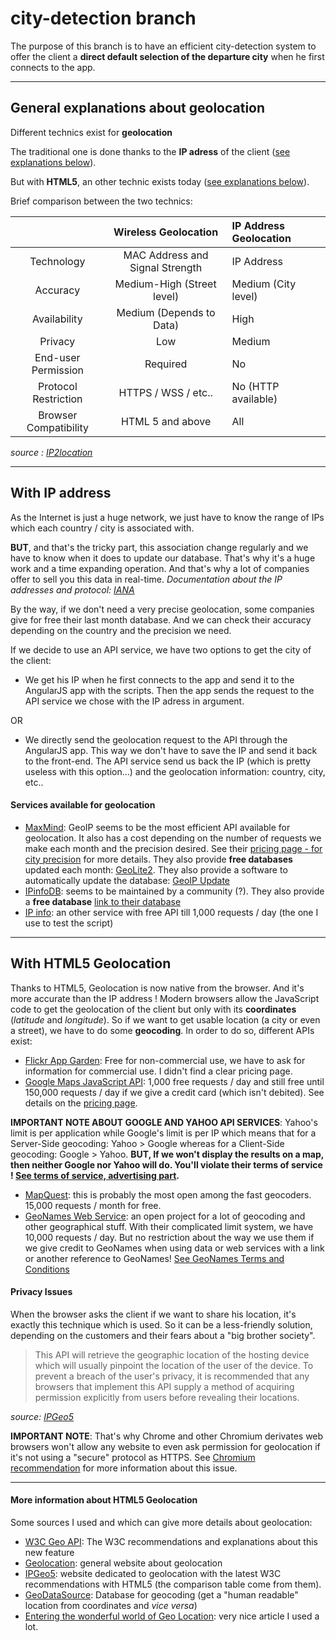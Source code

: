 # city-detection branch
The purpose of this branch is to have an efficient city-detection system to offer the client a **direct default selection of the departure city** when he first connects to the app.

---
## General explanations about geolocation
Different technics exist for **geolocation**

The traditional one is done thanks to the **IP adress** of the client ([see explanations below](#with-ip-address)).

But with **HTML5**, an other technic exists today ([see explanations below](#with-html5-geolocation)).

Brief comparison between the two technics:

| 						| Wireless Geolocation				| IP Address Geolocation	|
|:---------------------:|:---------------------------------:|:--------------------------|
| Technology			| MAC Address and Signal Strength	| IP Address				|
| Accuracy				| Medium-High (Street level)		| Medium (City level)		|
| Availability			| Medium (Depends to Data)			| High						|
| Privacy				| Low								| Medium					|
| End-user Permission	| Required							| No						|
| Protocol Restriction	| HTTPS / WSS / etc..				| No (HTTP available)		|
| Browser Compatibility	| HTML 5 and above					| All						|

_source : [IP2location](http://www.ip2location.com/html5geolocationapi.aspx "Wireless Geolocation (HTML 5 Geolocation API) vs. IP Geolocation")_



---
## With IP address
As the Internet is just a huge network, we just have to know the range of IPs which each country / city is associated with.

**BUT**, and that's the tricky part, this association change regularly and we have to know when it does to update our database. That's why it's a huge work and a time expanding operation. And that's why a lot of companies offer to sell you this data in real-time.
_Documentation about the IP addresses and protocol: [IANA](http://www.iana.org/numbers "Number Resources")_

By the way, if we don't need a very precise geolocation, some companies give for free their last month database. And we can check their accuracy depending on the country and the precision we need.

If we decide to use an API service, we have two options to get the city of the client:

+ We get his IP when he first connects to the app and send it to the AngularJS app with the scripts. Then the app sends the request to the API service we chose with the IP adress in argument.

OR

+ We directly send the geolocation request to the API through the AngularJS app. This way we don't have to save the IP and send it back to the front-end. The API service send us back the IP (which is pretty useless with this option...) and the geolocation information: country, city, etc..

#### Services available for geolocation
+ [MaxMind](http://dev.maxmind.com/geoip/): GeoIP seems to be the most efficient API available for geolocation. It also has a cost depending on the number of requests we make each month and the precision desired. See their [pricing page - for city precision](https://www.maxmind.com/en/geoip2-precision-city-service) for more details. They also provide **free databases** updated each month: [GeoLite2](http://dev.maxmind.com/geoip/geoip2/geolite2/). They also provide a software to automatically update the database: [GeoIP Update](http://dev.maxmind.com/geoip/geoipupdate/)
+ [IPinfoDB](http://ipinfodb.com/index.php): seems to be maintained by a community (?). They also provide a **free database** [link to their database](http://ipinfodb.com/ip_database.php)
+ [IP info](http://ipinfo.io/): an other service with free API till 1,000 requests / day (the one I use to test the script)



---
## With HTML5 Geolocation
Thanks to HTML5, Geolocation is now native from the browser. And it's more accurate than the IP address ! Modern browsers allow the JavaScript code to get the geolocation of the client but only with its **coordinates** (_latitude_ and _longitude_). So if we want to get usable location (a city or even a street), we have to do some **geocoding**. In order to do so, different APIs exist:
+ [Flickr App Garden](https://www.flickr.com/services/api/explore/?method=flickr.places.findByLatLon): Free for non-commercial use, we have to ask for information for commercial use. I didn't find a clear pricing page.
+ [Google Maps JavaScript API](https://developers.google.com/maps/documentation/javascript/examples/geocoding-reverse?hl=fr): 1,000 free requests / day and still free until 150,000 requests / day if we give a credit card (which isn't debited). See details on the [pricing page](https://developers.google.com/maps/pricing-and-plans#details).

**IMPORTANT NOTE ABOUT GOOGLE AND YAHOO API SERVICES**:
Yahoo's limit is per application while Google's limit is per IP which means that for a Server-Side geocoding: Yahoo > Google whereas for a Client-Side geocoding: Google > Yahoo.
**BUT, If we won't display the results on a map, then neither Google nor Yahoo will do. You'll violate their terms of service ! [See terms of service, advertising part](https://developers.google.com/maps/terms#4-provision-of-the-service-by-google).**

+ [MapQuest](http://www.mapquestapi.com/geocoding/): this is probably the most open among the fast geocoders. 15,000 requests / month for free.
+ [GeoNames Web Service](http://www.geonames.org/export/web-services.html#findNearbyPlaceName): an open project for a lot of geocoding and other geographical stuff. With their complicated limit system, we have 10,000 requests / day. But no restriction about the way we use them if we give credit to GeoNames when using data or web services with a link or another reference to GeoNames! [See GeoNames Terms and Conditions](http://www.geonames.org/export/)

#### Privacy Issues
When the browser asks the client if we want to share his location, it's exactly this technique which is used. So it can be a less-friendly solution, depending on the customers and their fears about a "big brother society".

> This API will retrieve the geographic location of the hosting device which will usually pinpoint the location of the user of the device. To prevent a breach of the user's privacy, it is recommended that any browsers that implement this API supply a method of acquiring permission explicitly from users before revealing their locations.

_source: [IPGeo5](http://ipgeo5.com/)_

**IMPORTANT NOTE**:
That's why Chrome and other Chromium derivates web browsers won't allow any website to even ask permission for geolocation if it's not using a "secure" protocol as HTTPS. See [Chromium recommendation](https://www.chromium.org/Home/chromium-security/prefer-secure-origins-for-powerful-new-features) for more information about this issue.



---
#### More information about HTML5 Geolocation
Some sources I used and which can give more details about geolocation:
+ [W3C Geo API](https://www.w3.org/TR/geolocation-API/): The W3C recommendations and explanations about this new feature
+ [Geolocation](http://www.geolocation.com/): general website about geolocation
+ [IPGeo5](http://ipgeo5.com/): website dedicated to geolocation with the latest W3C recommendations with HTML5 (the comparison table come from them).
+ [GeoDataSource](http://www.geodatasource.com/): Database for geocoding (get a "human readable" location from coordinates and _vice versa_)
+ [Entering the wonderful world of Geo Location](https://www.smashingmagazine.com/2010/03/entering-the-wonderful-world-of-geo-location/): very nice article I used a lot.
